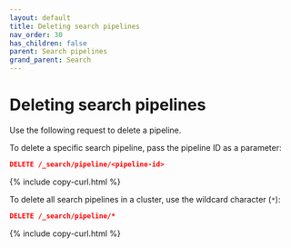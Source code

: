 ```yaml
---
layout: default
title: Deleting search pipelines
nav_order: 30
has_children: false
parent: Search pipelines
grand_parent: Search
---
```


# Deleting search pipelines

Use the following request to delete a pipeline.

To delete a specific search pipeline, pass the pipeline ID as a parameter:

```json
DELETE /_search/pipeline/<pipeline-id>
```
{% include copy-curl.html %}

To delete all search pipelines in a cluster, use the wildcard character (`*`):

```json
DELETE /_search/pipeline/*
```
{% include copy-curl.html %}
